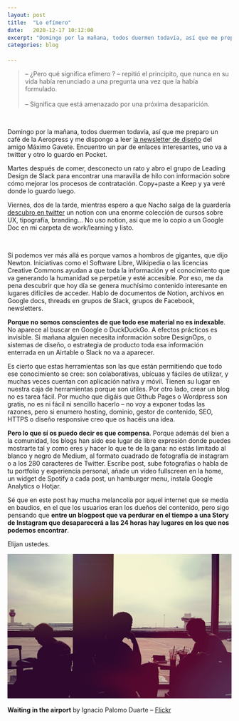 ```yaml
---
layout: post
title:  "Lo efímero"
date:   2020-12-17 10:12:00
excerpt: "Domingo por la mañana, todos duermen todavía, así que me preparo un café de la Aeropress y me dispongo a leer"
categories: blog

---
```


> – ¿Pero qué significa efímero ? – repitió el principito, que nunca en su vida había renunciado a una pregunta una vez que la había formulado. <br><br>
> – Significa que está amenazado por una próxima desaparición.

<br>

Domingo por la mañana, todos duermen todavía, así que me preparo un café de la Aeropress y me dispongo a leer [la newsletter de diseño](https://www.honos.es/) del amigo Máximo Gavete. Encuentro un par de enlaces interesantes, uno va a twitter y otro lo guardo en Pocket.

Martes después de comer, desconecto un rato y abro el grupo de Leading Design de Slack para encontrar una maravilla de hilo con información sobre cómo mejorar los procesos de contratación. Copy+paste a Keep y ya veré donde lo guardo luego.

Viernes, dos de la tarde, mientras espero a que Nacho salga de la guardería [descubro en twitter](https://twitter.com/joseabarreram/status/1338887276772929537) un notion con una enorme colección de cursos sobre UX, tipografía, branding... No uso notion, así que me lo copio a un Google Doc en mi carpeta de work/learning y listo.

<br>

Si podemos ver más allá es porque vamos a hombros de gigantes, que dijo Newton. Iniciativas como el Software Libre, Wikipedia o las licencias Creative Commons ayudan a que toda la información y el conocimiento que va generando la humanidad se perpetúe y esté accesible. Por eso, me da  pena descubrir que hoy día se genera muchísimo contenido interesante en lugares difíciles de acceder. Hablo de documentos de Notion, archivos en Google docs, threads en grupos de Slack, grupos de Facebook, newsletters.

**Porque no somos conscientes de que todo ese material no es indexable**. No aparece al buscar en Google o DuckDuckGo. A efectos prácticos es invisible. Si mañana alguien necesita información sobre DesignOps, o sistemas de diseño, o estrategia de producto toda esa información enterrada en un Airtable o Slack no va a aparecer. 

Es cierto que estas herramientas son las que están permitiendo que todo ese conocimiento se cree: son colaborativas, ubícuas y fáciles de utilizar, y muchas veces cuentan con aplicación nativa y móvil. Tienen su lugar en nuestra caja de herramientas porque son útiles. Por otro lado, crear un blog no es tarea fácil. Por mucho que digáis que Github Pages o Wordpress son gratis, no es ni fácil ni sencillo hacerlo – no voy a exponer todas las razones, pero si enumero hosting, dominio, gestor de contenido, SEO, HTTPS o diseño responsive creo que os hacéis una idea.

**Pero lo que sí os puedo decir es que compensa**. Porque además del bien a la comunidad, los blogs han sido ese lugar de libre expresión donde puedes mostrarte tal y como eres y hacer lo que te de la gana: no estás limitado al blanco y negro de Medium, al formato cuadrado de fotografía de instagram o a los 280 caracteres de Twitter. Escribe post, sube fotografías o habla de tu portfolio y experiencia personal, añade un vídeo fullscreen en la home, un widget de Spotify a cada post, un hamburger menu, instala Google Analytics o Hotjar.

Sé que en este post hay mucha melancolía por aquel internet que se medía en baudios, en el que los usuarios eran los dueños del contenido, pero sigo pensando que **entre un blogpost que va perdurar en el tiempo a una Story de Instagram que desaparecerá a las 24 horas hay lugares en los que nos podemos encontrar**.

Elijan ustedes.

<p><img class="i-want-to-break-free" src="/images/lo-efimero.jpg" alt="Some people waiting in an airport lounge"><p>
<span class="smaller-text"><strong>Waiting in the airport</strong> by Ignacio Palomo Duarte – <a href="https://www.flickr.com/photos/3oheme/9091805961">Flickr</a></span></p>